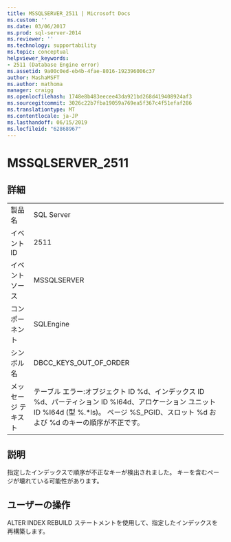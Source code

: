 ```yaml
---
title: MSSQLSERVER_2511 | Microsoft Docs
ms.custom: ''
ms.date: 03/06/2017
ms.prod: sql-server-2014
ms.reviewer: ''
ms.technology: supportability
ms.topic: conceptual
helpviewer_keywords:
- 2511 (Database Engine error)
ms.assetid: 9a00c0ed-eb4b-4fae-8016-192396006c37
author: MashaMSFT
ms.author: mathoma
manager: craigg
ms.openlocfilehash: 1748e8b483eecee43da921bd268d419408924af3
ms.sourcegitcommit: 3026c22b7fba19059a769ea5f367c4f51efaf286
ms.translationtype: MT
ms.contentlocale: ja-JP
ms.lasthandoff: 06/15/2019
ms.locfileid: "62868967"
---
```

# <a name="mssqlserver2511"></a>MSSQLSERVER_2511
    
## <a name="details"></a>詳細  
  
|||  
|-|-|  
|製品名|SQL Server|  
|イベント ID|2511|  
|イベント ソース|MSSQLSERVER|  
|コンポーネント|SQLEngine|  
|シンボル名|DBCC_KEYS_OUT_OF_ORDER|  
|メッセージ テキスト|テーブル エラー:オブジェクト ID %d、インデックス ID %d、パーティション ID %I64d、アロケーション ユニット ID %I64d (型 %.*ls)。 ページ %S_PGID、スロット %d および %d のキーの順序が不正です。|  
  
## <a name="explanation"></a>説明  
 指定したインデックスで順序が不正なキーが検出されました。 キーを含むページが壊れている可能性があります。  
  
## <a name="user-action"></a>ユーザーの操作  
 ALTER INDEX REBUILD ステートメントを使用して、指定したインデックスを再構築します。  
  
  
